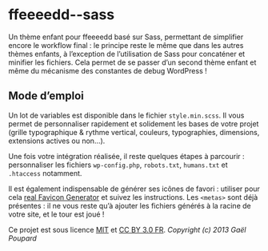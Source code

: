 ffeeeedd--sass
==============

Un thème enfant pour ffeeeedd basé sur Sass, permettant de simplifier encore le workflow final : le principe reste le même que dans les autres thèmes enfants, à l’exception de l’utilisation de Sass pour concaténer et minifier les fichiers. Cela permet de se passer d’un second thème enfant et même du mécanisme des constantes de debug WordPress !


Mode d’emploi
-------------

Un lot de variables est disponible dans le fichier `style.min.scss`. Il vous permet de personnaliser rapidement et solidement les bases de votre projet (grille typographique & rythme vertical, couleurs, typographies, dimensions, extensions actives ou non…).

Une fois votre intégration réalisée, il reste quelques étapes à parcourir : personnaliser les fichiers `wp-config.php`, `robots.txt`, `humans.txt` et `.htaccess` notamment.

Il est également indispensable de générer ses icônes de favori : utiliser pour cela [real Favicon Generator](http://realfavicongenerator.net/) et suivez les instructions. Les `<metas>` sont déjà présentes : il ne vous reste qu’à ajouter les fichiers générés à la racine de votre site, et le tour est joué !

Ce projet est sous licence [MIT](http://opensource.org/licenses/MIT "The MIT licence") et [CC BY 3.0 FR](http://creativecommons.org/licenses/by/3.0/fr/ "Explications de la licence").
*Copyright (c) 2013 Gaël Poupard*

